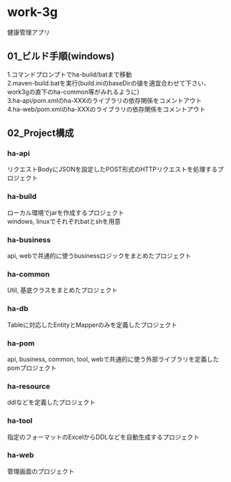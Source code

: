 # work-3g
健康管理アプリ  

## 01_ビルド手順(windows)  
1.コマンドプロンプトでha-build/batまで移動  
2.maven-build.batを実行(build.iniのbaseDirの値を適宜合わせて下さい、work3gの直下のha-common等がみれるように)  
3.ha-api/pom.xmlのha-XXXのライブラリの依存関係をコメントアウト  
4.ha-web/pom.xmlのha-XXXのライブラリの依存関係をコメントアウト  

## 02_Project構成  
### ha-api  
リクエストBodyにJSONを設定したPOST形式のHTTPリクエストを処理するプロジェクト  

### ha-build  
ローカル環境でjarを作成するプロジェクト  
windows, linuxでそれぞれbatとshを用意  

### ha-business  
api, webで共通的に使うbusinessロジックをまとめたプロジェクト  

### ha-common  
Util, 基底クラスをまとめたプロジェクト  

### ha-db  
Tableに対応したEntityとMapperのみを定義したプロジェクト  

### ha-pom  
api, business, common, tool, webで共通的に使う外部ライブラリを定義したpomプロジェクト  

### ha-resource  
ddlなどを定義したプロジェクト  

### ha-tool  
指定のフォーマットのExcelからDDLなどを自動生成するプロジェクト  

### ha-web  
管理画面のプロジェクト  



